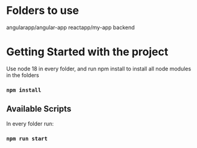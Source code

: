 # Folders to use

angularapp/angular-app
reactapp/my-app
backend

# Getting Started with the project

Use node 18 in every folder, and run npm install to install all node modules in the folders

### `npm install`

## Available Scripts

In every folder run:

### `npm run start`